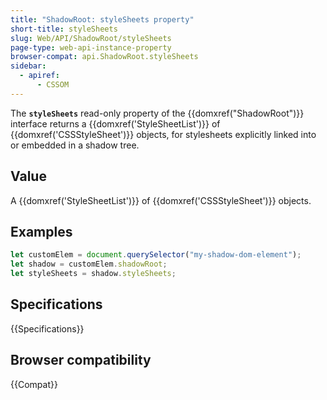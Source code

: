 ```yaml
---
title: "ShadowRoot: styleSheets property"
short-title: styleSheets
slug: Web/API/ShadowRoot/styleSheets
page-type: web-api-instance-property
browser-compat: api.ShadowRoot.styleSheets
sidebar:
  - apiref:
      - CSSOM
---
```


The **`styleSheets`** read-only property of the {{domxref("ShadowRoot")}} interface
returns a {{domxref('StyleSheetList')}} of {{domxref('CSSStyleSheet')}} objects, for stylesheets explicitly linked into or embedded in a shadow tree.

## Value

A {{domxref('StyleSheetList')}} of {{domxref('CSSStyleSheet')}} objects.

## Examples

```js
let customElem = document.querySelector("my-shadow-dom-element");
let shadow = customElem.shadowRoot;
let styleSheets = shadow.styleSheets;
```

## Specifications

{{Specifications}}

## Browser compatibility

{{Compat}}
